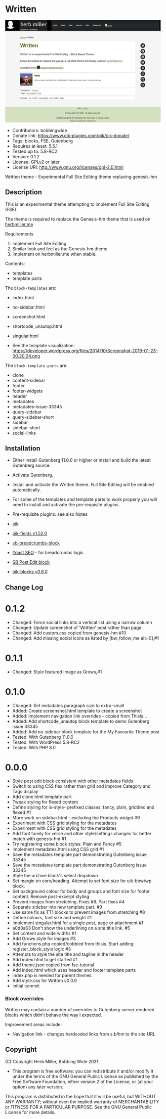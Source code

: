 # Written 
![screenshot](https://raw.githubusercontent.com/bobbingwide/Written/main/screenshot.png)
* Contributors: bobbingwide
* Donate link: https://www.oik-plugins.com/oik/oik-donate/
* Tags: blocks, FSE, Gutenberg
* Requires at least: 5.5.1
* Tested up to: 5.8-RC2
* Version: 0.1.2
* License: GPLv2 or later
* License URI: http://www.gnu.org/licenses/gpl-2.0.html

Written theme - Experimental Full Site Editing theme replacing genesis-hm

## Description 
This is an experimental theme attempting to implement Full Site Editing (FSE).

The theme is required to replace the Genesis-hm theme that is used on [herbmiller.me](https://herbmiller.me)

Requirements:
1. Implement Full Site Editing.
2. Similar look and feel as the Genesis-hm theme.
3. Implement on herbmiller.me when stable.

Contents:

*  templates
*  template parts

The `block-templates` are:

* index.html
* no-sidebar.html
* screenshot.html
* shortcode_unautop.html
* singular.html


* See the template visualization: https://developer.wordpress.org/files/2014/10/Screenshot-2019-01-23-00.20.04.png

The `block-template-parts` are:

* clone
* content-sidebar
* footer
* footer-widgets
* header
* metadates
* metadates-issue-33345
* query-sidebar
* query-sidebar-short
* sidebar
* sidebar-short
* social-links

## Installation 

* Either install Gutenberg 11.0.0 or higher or install and build the latest Gutenberg source.
* Activate Gutenberg.

* Install and activate the Written theme. Full Site Editing will be enabled automatically.
* For some of the templates and template parts to work properly you will need to install and activate the pre-requisite plugins.

* Pre-requisite plugins: see also Notes

* [oik](https://wordpress.org/plugins/oik/)
* [oik-fields v1.52.0](https://github.com/bobbingwide/oik-fields)
* [sb-breadcrumbs-block](https://github.com/bobbingwide/sb-breadcrumbs-block)
* [Yoast SEO](https://wordpress.org/plugins/wordpress-seo/) - for breadcrumbs logic
* [SB Post Edit block](https://github.com/bobbingwide/sb-post-edit-block)
* [oik-blocks v0.6.0](https://github.com/bobbingwide/oik-blocks)



## Change Log 
# 0.1.2 
* Changed: Force social links into a vertical list using a narrow column
* Changed: Update screenshot of 'Written' post rather than page.
* Changed: Add custom.css copied from genesis-hm #10
* Changed: Add missing social icons as listed by [bw_follow_me alt=0],#1

# 0.1.1 
* Changed: Style featured image as Grows,#1

# 0.1.0 
* Changed: Set metadates paragraph size to extra-small
* Added: Create screenshot.html template to create a screenshot
* Added: Implement navigation link overrides - copied from ThisIs...
* Added: Add shortcode_unautop block template to demo Gutenberg issue 33345
* Added: Add no-sidebar block template for the My Favourite Theme post
* Tested: With Gutenberg 11.0.0
* Tested: With WordPress 5.8-RC2
* Tested: With PHP 8.0

# 0.0.0 
* Style post edit block consistent with other metadates fields
* Switch to using CSS flex rather than grid and improve Category and Tags display
* Add clone.html template part
* Tweak styling for flexed content
* Define styling for is-style- prefixed classes: fancy, plain, griddled and flexed #1
* More work on sidebar.html - excluding the Products widget #9
* Experiment with CSS grid styling for the metadates
* Experiment with CSS grid styling for the metadates
* Add font family for verse and other style/settings changes for better match with genesis-hm #1
* Try registering some block styles: Plain and Fancy #5
* Implement metadates.html using CSS grid #1
* Save the metadates template part demonstrating Gutenberg issue 33345
* Save the metadates template part demonstrating Gutenberg issue 33345
* Style the archive block's select dropdown
* Set margin on core/heading. Attempt to set font size for oik-bbw/wp block.
* Set background colour for body and groups and font size for footer content. Remove post-excerpt styling
* Prevent images from stretching. Fixes #8. Part fixes #4
* Separate sidebar into new template part. #9
* Use same fix as TT1 blocks to prevent images from stretching #8
* Define colours, font size and weight #1
* Implement singular.html for a single post, page or attachment #1
* a0d8a63 Don't show the underlining on a site title link. #5
* Set content and wide widths #1
* Add Grows style for images #3
* Add functions.php copied/cobbled from thisis. Start adding register_block_style logic #3
* Attempts to style the site title and tagline in the header
* Add index.html to get started #1
* Add theme.json copied from fse-tutorial
* Add index.html which uses header and footer template parts
* index.php is needed for parent themes
* Add style.css for Written v0.0.0
* Initial commit


### Block overrides 

Written may contain a number of overrides to Gutenberg server rendered blocks which didn't behave the way I expected.

Improvement areas include:

* Navigation link - changes hardcoded links from s.b/hm to the site URL

## Copyright 
(C) Copyright Herb Miller, Bobbing Wide 2021

* This program is free software: you can redistribute it and/or modify
it under the terms of the GNU General Public License as published by
the Free Software Foundation, either version 2 of the License, or
(at your option) any later version.

This program is distributed in the hope that it will be useful,
but WITHOUT ANY WARRANTY; without even the implied warranty of
MERCHANTABILITY or FITNESS FOR A PARTICULAR PURPOSE. See the
GNU General Public License for more details.
